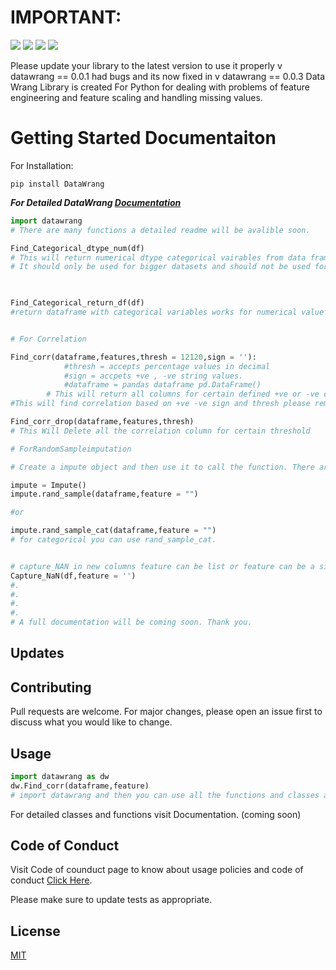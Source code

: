 # IMPORTANT:
<img src = 'https://img.shields.io/badge/Python-FFD43B?style=for-the-badge&logo=python&logoColor=blue'/>  <img src = 'https://img.shields.io/badge/Version-Alpha-Green.svg'/> <img src = 'https://img.shields.io/badge/Latest-0.0.3-Green.svg'/> <img src = 'https://img.shields.io/badge/Language-Python-Orange.svg'/>

Please update your library to the latest version to use it properly v datawrang == 0.0.1 had bugs and its now fixed in v datawrang == 0.0.3
Data Wrang Library is created For Python for dealing with problems of feature engineering and feature scaling and handling missing values.
<!-- Place this tag where you want the button to render. -->
<!-- Place this tag in your head or just before your close body tag. -->
# Getting Started Documentaiton

For Installation:
```
pip install DataWrang
```
***For Detailed DataWrang <a href = 'https://tusharnautiyal-web.github.io/DataWrang-Library/'>Documentation</a>***

```python
import datawrang
# There are many functions a detailed readme will be avalible soon.

Find_Categorical_dtype_num(df)
# This will return numerical dtype categorical vairables from data frame.
# It should only be used for bigger datasets and should not be used for smaller datasets.        


         
Find_Categorical_return_df(df) 
#return dataframe with categorical variables works for numerical value also.


# For Correlation

Find_corr(dataframe,features,thresh = 12120,sign = ''):
            #thresh = accepts percentage values in decimal
            #sign = accpets +ve , -ve string values.
            #dataframe = pandas dataframe pd.DataFrame()
        # This will return all columns for certain defined +ve or -ve cor-relation.    
#This will find correlation based on +ve -ve sign and thresh please remember to use thresh hold with respect to signs or don't use sign if you are using threshold.

Find_corr_drop(dataframe,features,thresh)
# This Will Delete all the correlation column for certain threshold

# ForRandomSampleimputation 

# Create a impute object and then use it to call the function. There are also other functions like frequenct_category, end_distribution, which will be covered in full documentation.

impute = Impute()
impute.rand_sample(dataframe,feature = "") 

#or

impute.rand_sample_cat(dataframe,feature = "") 
# for categorical you can use rand_sample_cat.


# capture_NAN in new columns feature can be list or feature can be a single string. 
Capture_NaN(df,feature = '')
#.
#.
#.
#.
# A full documentation will be coming soon. Thank you.
```
## Updates 

## Contributing
Pull requests are welcome. For major changes, please open an issue first to discuss what you would like to change.
## Usage
```python
import datawrang as dw
dw.Find_corr(dataframe,feature)
# import datawrang and then you can use all the functions and classes avalible in the package.
```
For detailed classes and functions visit Documentation. (coming soon)

## Code of Conduct
Visit Code of counduct page to know about usage policies and code of conduct <a href = 'https://github.com/TusharNautiyal-web/DataWrang-Library/blob/main/CODE%20OF%20CONDUCT.md'>Click Here</a>.

Please make sure to update tests as appropriate.

## License
[MIT](https://choosealicense.com/licenses/mit/)
